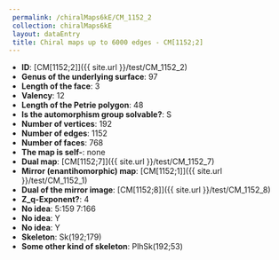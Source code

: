 ```yaml
--- 
 permalink: /chiralMaps6kE/CM_1152_2 
 collection: chiralMaps6kE
 layout: dataEntry
 title: Chiral maps up to 6000 edges - CM[1152;2]
---
```


- **ID**: [CM[1152;2]]({{ site.url }}/test/CM_1152_2)
- **Genus of the underlying surface**: 97
- **Length of the face**: 3
- **Valency**: 12
- **Length of the Petrie polygon**: 48
- **Is the automorphism group solvable?**: S
- **Number of vertices**: 192
- **Number of edges**: 1152
- **Number of faces**: 768
- **The map is self-**: none
- **Dual map**: [CM[1152;7]]({{ site.url }}/test/CM_1152_7)
- **Mirror (enantihomorphic) map**: [CM[1152;1]]({{ site.url }}/test/CM_1152_1)
- **Dual of the mirror image**: [CM[1152;8]]({{ site.url }}/test/CM_1152_8)
- **Z_q-Exponent?**: 4
- **No idea**:  5:159 7:166
- **No idea**: Y
- **No idea**: Y
- **Skeleton**: Sk(192;179)
- **Some other kind of skeleton**: PlhSk(192;53)
